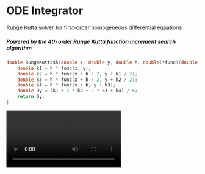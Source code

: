 # ODE Integrator
Runge Kutta solver for first-order homogeneous differential equations

##### Powered by the 4th order Runge Kutta function increment search algorithm
```C++
double RungeKutta45(double x, double y, double h, double(*func)(double, double)) {
    double k1 = h * func(x, y);
    double k2 = h * func(x + h / 2, y + k1 / 2);
    double k3 = h * func(x + h / 2, y + k2 / 2);
    double k4 = h * func(x + h, y + k3);
    double Dy = (k1 + 2 * k2 + 2 * k3 + k4) / 6;
    return Dy;
}
```

<video>
 <source src="https://github.com/LolaperezDS/ODE_Integrator/blob/master/work_example/initial.avi">
</video>
